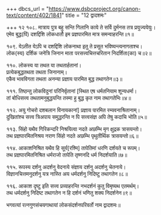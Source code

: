 +++
dbcs_url = "https://www.dsbcproject.org/canon-text/content/402/1841"
title = "12 द्वादशमः"

+++
१२
१०८. मात्राय पुत्र बहु सन्ति गिलानि काये 
ते सर्वि दुर्मनस तत्र प्रयुज्ययेयुः।  
एमेव बुद्ध(पिं) दशद्दिशि लोकधातौ 
इम प्रज्ञपारमित मात्र समन्वाहरन्ति॥१॥

१०९. येऽतीत येऽपि च दशद्दिशि लोकनाथा 
इतु ते प्रसूत भविष्यन्त्यनागताश्च।  
लोक(स्य) दर्शिक जनेत्रि जिनान माता 
परसत्त्वचित्तचरितान निदर्शिता(का) च॥२॥

११०. लोकस्य या तथत या तथतार्हतानां।  
प्रत्येकबुद्धतथता तथता जिनानाम्।  
एकैव भावविगता तथता अनन्या 
प्रज्ञाय पारमित बुद्ध तथागतेन॥३॥

१११. तिष्ठन्तु लोकविदुनां परिनिर्वृतानां 
[स्थित एष धर्मतनियाम शून्यधर्मा।  
तां बोधिसत्त्व तथतामनुबुद्धयन्ति 
तस्मा हु बुद्ध कृत नाम तथागतेभिः॥४॥

११२. अयु गोचरो दशबलान विनायकानां]
प्रज्ञाय पारमित रम्यवनाश्रितानाम्।  
दुखितांश्च सत्त्व त्रि‍अपाय समुद्धरन्ति 
न पि सत्त्वसंज्ञ अपि तेषु कदाचि भोति॥५॥

११३. सिंहो यथैव गिरिकन्दरि निश्रयित्वा 
नदते अछम्भि मृग क्षुद्रक त्रासयन्तो।  
तथ प्रज्ञपारमितनिश्रय नराण सिंहो 
नदते अछम्भि पृथुतीर्थिक त्रासयन्तो॥६॥

११४. आकाशनिश्रित यथैव हि सूर्य[रश्मि]
तापेतिमां धरणि दर्शयते च रूपम्।  
तथ प्रज्ञपारमितनिश्रित धर्मराजो 
तापेति तृष्णनदि धर्म निदर्शयाति॥७॥

११५. रूपस्य दर्शनु अदर्शनु वेदनाये 
संज्ञाय दर्शनु अदर्शनु चेतनाये।  
विज्ञानचित्तमनुदर्शनु यत्र नास्ति 
अय धर्मदर्शनु निदिष्टु तथागतेन॥८॥

११६. आकाश दृष्टु इति सत्त्व प्रव्याहरन्ति 
नभदर्शनं कुतु विमृष्यथ एतमर्थम्।  
तथ धर्मदर्शनु निदिष्ट तथागतेन 
न हि दर्शनं भणितु शक्य निदर्शनेन॥९॥

भगवत्यां रत्नगुणसंचयगाथायां लोकसंदर्शनपरिवर्तो नाम द्वादशमः॥

